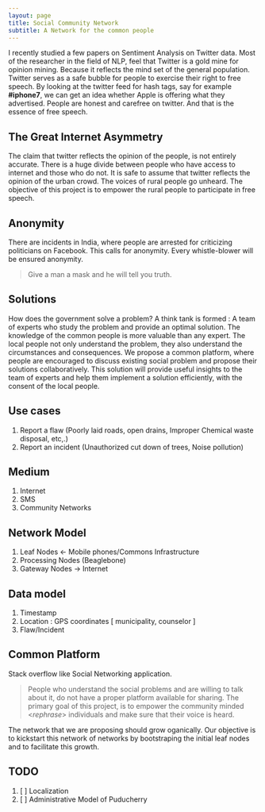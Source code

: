 ```yaml
---
layout: page
title: Social Community Network
subtitle: A Network for the common people
---
```


I recently studied a few papers on Sentiment Analysis on Twitter data. Most of the researcher in the field of NLP, feel that Twitter is a gold mine for opinion mining. Because it reflects the mind set of the general population. Twitter serves as a safe bubble for people to exercise their right to free speech. By looking at the twitter feed for hash tags, say for example **#iphone7**, we can get an idea whether Apple is offering what they advertised. People are honest and carefree on twitter. And that is the essence of free speech.

## The Great Internet Asymmetry

The claim that twitter reflects the opinion of the people, is not entirely accurate. There is a huge divide between people who have access to internet and those who do not. It is safe to assume that twitter reflects the opinion of the urban crowd. The voices of rural people go unheard. The objective of this project is to empower the rural people to participate in free speech.

## Anonymity

There are incidents in India, where people are arrested for criticizing politicians on Facebook. This calls for anonymity. Every whistle-blower will be ensured anonymity.

> Give a man a mask and he will tell you truth. 

## Solutions

How does the government solve a problem? A think tank is formed : A team of experts who study the problem and provide an optimal solution. The knowledge of the common people is more valuable than any expert. The local people not only understand the problem, they also understand the circumstances and consequences. We propose a common platform, where people are encouraged to discuss existing social problem and propose their solutions collaboratively. This solution will provide useful insights to the team of experts and help them implement a solution efficiently, with the consent of the local people.

## Use cases

1. Report a flaw (Poorly laid roads, open drains, Improper Chemical waste disposal, etc,.)
2. Report an incident (Unauthorized cut down of trees, Noise pollution)

## Medium

1. Internet
2. SMS
3. Community Networks

## Network Model

1. Leaf Nodes <- Mobile phones/Commons Infrastructure
2. Processing Nodes (Beaglebone)
3. Gateway Nodes -> Internet

## Data model

1. Timestamp
2. Location : GPS coordinates [ municipality, counselor ]
3. Flaw/Incident

## Common Platform

Stack overflow like Social Networking application.


> People who understand the social problems and are willing to talk about it, do not have a proper platform available for sharing. The primary goal of this project, is to empower the community minded <*rephrase*> individuals and make sure that their voice is heard.

The network that we are proposing should grow oganically. Our objective is to kickstart this network of networks by bootstraping the initial leaf nodes and to facilitate this growth.


## TODO

1. [ ] Localization
2. [ ] Administrative Model of Puducherry
